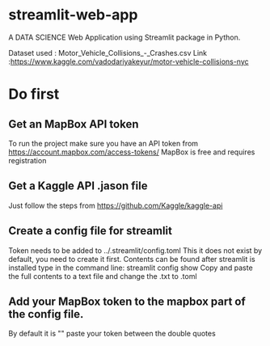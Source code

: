 # streamlit-web-app
A DATA SCIENCE Web Application using Streamlit package in Python.


Dataset used : Motor_Vehicle_Collisions_-_Crashes.csv
Link :https://www.kaggle.com/vadodariyakeyur/motor-vehicle-collisions-nyc


# Do first
## Get an MapBox API token
To run the project make sure you have an API token from https://account.mapbox.com/access-tokens/ 
MapBox is free and requires registration

## Get a Kaggle API .jason file
Just follow the steps from https://github.com/Kaggle/kaggle-api

## Create a config file for streamlit
Token needs to be added to ../.streamlit/config.toml
This it does not exist by default, you need to create it first.
Contents can be found after streamlit is installed type in the command line:
streamlit config show
Copy and paste the full contents to a text file and change the .txt to .toml

## Add your MapBox token to the mapbox part of the config file.
By default it is "" paste your token between the double quotes
